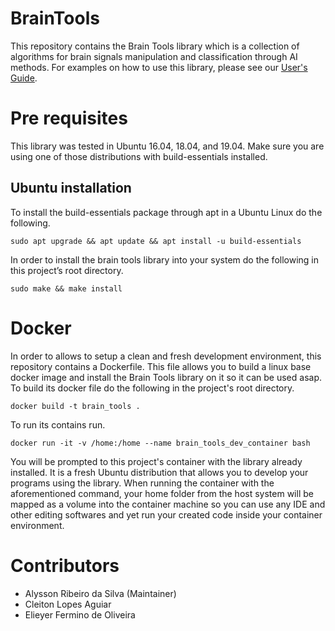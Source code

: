 [users-guide]: https://github.com/Ophien/BrainTools/docs/usersguide.md

# BrainTools
 
This repository contains the Brain Tools library which is a collection of algorithms for brain signals manipulation and classification through AI methods. For examples on how to use this library, please see our [User's Guide](users-guide).
 
# Pre requisites
 
This library was tested in Ubuntu 16.04, 18.04, and 19.04. Make sure you are using one of those distributions with build-essentials installed.
 
## Ubuntu installation
 
To install the build-essentials package through apt in a Ubuntu Linux do the following.
 
```
sudo apt upgrade && apt update && apt install -u build-essentials
```
 
In order to install the brain tools library into your system do the following in this project’s root directory.
 
```
sudo make && make install
```
 
# Docker
 
In order to allows to setup a clean and fresh development environment, this repository contains a Dockerfile. This file allows you to build a linux base docker image and install the Brain Tools library on it so it can be used asap. To build its docker file do the following in the project's root directory.

```
docker build -t brain_tools .
```

To run its contains run.

```
docker run -it -v /home:/home --name brain_tools_dev_container bash
```

You will be prompted to this project's container with the library already installed. It is a fresh Ubuntu distribution that allows you to develop your programs using the library. When running the container with the aforementioned command, your home folder from the host system will be mapped as a volume into the container machine so you can use any IDE and other editing softwares and yet run your created code inside your container environment. 

# Contributors

* Alysson Ribeiro da Silva (Maintainer)
* Cleiton Lopes Aguiar
* Elieyer Fermino de Oliveira
